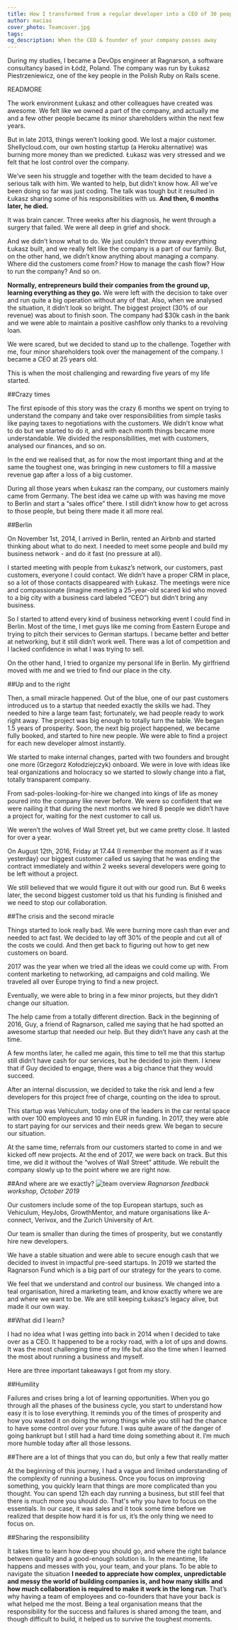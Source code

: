 ```yaml
---
title: How I transformed from a regular developer into a CEO of 30 people company overnight
author: macias
cover_photo: Teamcover.jpg
tags:
og_description: When the CEO & founder of your company passes away
---
```

During my studies, I became a DevOps engineer at Ragnarson, a software consultancy based in Łódź, Poland. The company was run by Łukasz Piestrzeniewicz, one of the key people in the Polish Ruby on Rails scene.

READMORE

The work environment Łukasz and other colleagues have created was awesome. We felt like we owned a part of the company, and actually me and a few other people became its minor shareholders within the next few years.

But in late 2013, things weren’t looking good. We lost a major customer. Shellycloud.com, our own hosting startup (a Heroku alternative) was burning more money than we predicted. Łukasz was very stressed and we felt that he lost control over the company.

We’ve seen his struggle and together with the team decided to have a serious talk with him. We wanted to help, but didn’t know how. All we’ve been doing so far was just coding. The talk was tough but it resulted in Łukasz sharing some of his responsibilities with us. **And then, 6 months later, he died.**

It was brain cancer. Three weeks after his diagnosis, he went through a surgery that failed. We were all deep in grief and shock.

And we didn’t know what to do. We just couldn’t throw away everything Łukasz built, and we really felt like the company is a part of our family. But, on the other hand, we didn’t know anything about managing a company. Where did the customers come from? How to manage the cash flow? How to run the company? And so on.

**Normally, entrepreneurs build their companies from the ground up, learning everything as they go.** We were left with the decision to take over and run quite a big operation without any of that. Also, when we analysed the situation, it didn’t look so bright. The biggest project (30% of our revenue) was about to finish soon. The company had $30k cash in the bank and we were able to maintain a positive cashflow only thanks to a revolving loan.

We were scared, but we decided to stand up to the challenge. Together with me, four minor shareholders took over the management of the company. I became a CEO at 25 years old.

This is when the most challenging and rewarding five years of my life started.

##Crazy times

The first episode of this story was the crazy 6 months we spent on trying to understand the company and take over responsibilities from simple tasks like paying taxes to negotiations with the customers. We didn’t know what to do but we started to do it, and with each month things became more understandable. We divided the responsibilities, met with customers, analysed our finances, and so on.

In the end we realised that, as for now the most important thing and at the same the toughest one, was bringing in new customers to fill a massive revenue gap after a loss of a big customer.

During all those years when Łukasz ran the company, our customers mainly came from Germany. The best idea we came up with was having me move to Berlin and start a “sales office” there. I still didn’t know how to get across to those people, but being there made it all more real.

##Berlin

On November 1st, 2014, I arrived in Berlin, rented an Airbnb and started thinking about what to do next. I needed to meet some people and build my business network - and do it fast (no pressure at all).

I started meeting with people from Łukasz’s network, our customers, past customers, everyone I could contact. We didn’t have a proper CRM in place, so a lot of those contacts disappeared with Łukasz. The meetings were nice and compassionate (imagine meeting a 25-year-old scared kid who moved to a big city with a business card labeled “CEO”) but didn’t bring any business.

So I started to attend every kind of business networking event I could find in Berlin. Most of the time, I met guys like me coming from Eastern Europe and trying to pitch their services to German startups. I became better and better at networking, but it still didn’t work well. There was a lot of competition and I lacked confidence in what I was trying to sell.

On the other hand, I tried to organize my personal life in Berlin. My girlfriend moved with me and we tried to find our place in the city.

##Up and to the right

Then, a small miracle happened. Out of the blue, one of our past customers introduced us to a startup that needed exactly the skills we had. They needed to hire a large team fast; fortunately, we had people ready to work right away. The project was big enough to totally turn the table. We began 1.5 years of prosperity. Soon, the next big project happened, we became fully booked, and started to hire new people. We were able to find a project for each new developer almost instantly.

We started to make internal changes, parted with two founders and brought one more (Grzegorz Kołodziejczyk) onboard. We were in love with ideas like teal organizations and holocracy so we started to slowly change into a flat, totally transparent company.

From sad-poles-looking-for-hire we changed into kings of life as money poured into the company like never before. We were so confident that we were nailing it that during the next months we hired 8 people we didn’t have a project for, waiting for the next customer to call us.

We weren’t the wolves of Wall Street yet, but we came pretty close. It lasted for over a year.

On August 12th, 2016, Friday at 17.44 (I remember the moment as if  it was yesterday) our biggest customer called us saying that he was ending the contract immediately and within 2 weeks several developers were going to be left without a project.

We still believed that we would figure it out with our good run. But 6 weeks later, the second biggest customer told us that his funding is finished and we need to stop our collaboration.

##The crisis and the second miracle

Things started to look really bad. We were burning more cash than ever and needed to act fast. We decided to lay off 30% of the people and cut all of the costs we could. And then get back to figuring out how to get new customers on board.

2017 was the year when we tried all the ideas we could come up with. From content marketing to networking, ad campaigns and cold mailing. We traveled all over Europe trying to find a new project.

Eventually, we were able to bring in a few minor projects, but they didn’t change our situation.

The help came from a totally different direction. Back in the beginning of 2016, Guy, a friend of Ragnarson, called me saying that he had spotted an awesome startup that needed our help. But they didn’t have any cash at the time.

A few months later, he called me again, this time to tell me that this startup still didn’t have cash for our services, but he decided to join them. I knew that if Guy decided to engage, there was a big chance that they would succeed.

After an internal discussion, we decided to take the risk and lend a few developers for this project free of charge, counting on the idea to sprout.

This startup was Vehiculum, today one of the leaders in the car rental space with over 100 employees and 10 mln EUR in funding. In 2017, they were able to start paying for our services and their needs grew. We began to secure our situation.

At the same time, referrals from our customers started to come in and we kicked off new projects. At the end of 2017, we were back on track. But this time, we did it without the “wolves of Wall Street” attitude. We rebuilt the company slowly up to the point where we are right now.

##And where are we exactly?
![team overview](2020-06-16-How-I-transformed-from-a-regular-developer-into-a-CEO-of-30-people-company-overnight/October.jpg)
*Ragnarson feedback workshop, October 2019*

Our customers include some of the top European startups, such as Vehiculum, HeyJobs, GrowthMentor, and mature organisations like A-connect, Verivox, and the Zurich University of Art.

Our team is smaller than during the times of prosperity, but we constantly hire new developers.

We have a stable situation and were able to secure enough cash that we decided to invest in impactful pre-seed startups. In 2019 we started the Ragnarson Fund which is a big part of our strategy for the years to come.

We feel that we understand and control our business. We changed into a teal organisation, hired a marketing team, and know exactly where we are and where we want to be. We are still keeping Łukasz’s legacy alive, but made it our own way.

##What did I learn?

I had no idea what I was getting into back in 2014 when I decided to take over as a CEO. It happened to be a rocky road, with a lot of ups and downs. It was the most challenging time of my life but also the time when I learned the most about running a business and myself.

Here are three important takeaways I got from my story.

##Humility

Failures and crises bring a lot of learning opportunities. When you go through all the phases of the business cycle, you start to understand how easy it is to lose everything. It reminds you of the times of prosperity and how you wasted it on doing the wrong things while you still had the chance to have some control over your future. I was quite aware of the danger of going bankrupt but I still had a hard time doing something about it. I’m much more humble today after all those lessons.

##There are a lot of things that you can do, but only a few that really matter

At the beginning of this journey, I had a vague and limited understanding of the complexity of running a business. Once you focus on improving something, you quickly learn that things are more complicated than you thought. You can spend 12h each day running a business, but still feel that there is much more you should do. That's why you have to focus on the essentials. In our case, it was sales and it took some time before we realized that despite how hard it is for us, it’s the only thing we need to focus on.

##Sharing the responsibility

It takes time to learn how deep you should go, and where the right balance between quality and a good-enough solution is. In the meantime, life happens and messes with you, your team, and your plans. To be able to navigate the situation **I needed to appreciate how complex, unpredictable and messy the world of building companies is, and how many skills and how much collaboration is required to make it work in the long run**. That’s why having a team of employees and co-founders that have your back is what helped me the most. Being a teal organisation means that the responsibility for the success and failures is shared among the team, and though difficult to build, it helped us to survive the toughest moments.
